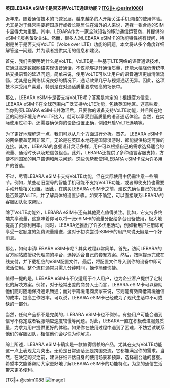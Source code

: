 **英国LEBARA eSIM卡是否支持VoLTE通话功能？[[TG💪+ @esim1088](https://t.me/s/esim1088)]**

近年来，随着通信技术的飞速发展，越来越多的人开始关注手机网络的使用体验。尤其是对于经常需要跨国旅行或者长期居住在海外的人来说，选择一张合适的SIM卡显得尤为重要。其中，LEBARA作为一家全球知名的移动通信运营商，其提供的eSIM卡服务备受关注。然而，很多人对LEBARA eSIM卡的功能特性抱有疑问，特别是关于是否支持VoLTE（Voice over LTE）功能的问题。本文将从多个角度详细解答这一问题，并为读者提供实用的信息和建议。

首先，我们需要明确什么是VoLTE。VoLTE是一种基于LTE网络的语音通话技术，它通过高速数据网络实现语音通话，不仅能够提升通话质量，还能大幅降低传统电路交换语音的延迟问题。简单来说，使用VoLTE可以让用户的语音通话更加清晰流畅，尤其是在网络状况良好的情况下，通话效果几乎与视频通话无异。因此，这项技术深受用户喜爱，特别是在对通话质量要求较高的场景中。

那么，LEBARA eSIM卡是否支持VoLTE呢？答案是肯定的！根据官方信息，LEBARA eSIM卡在全球范围内广泛支持VoLTE功能，包括英国地区。这意味着，当你购买LEBARA eSIM卡并激活后，只要你的设备支持VoLTE功能，并且所在地区的网络环境允许VoLTE接入，就可以享受到高质量的语音通话体验。当然，在实际使用过程中，还需要确保你的设备设置正确，例如开启VoLTE选项等。

为了更好地理解这一点，我们可以从几个方面进行分析。首先，LEBARA eSIM卡的网络覆盖范围非常广，无论是在英国本地还是国际漫游时，都能提供稳定可靠的连接。其次，LEBARA的套餐设计灵活多样，用户可以根据自己的需求选择适合的流量、通话时长以及短信包组合。此外，LEBARA还提供了多种语言客服支持，方便不同国家的用户咨询和解决问题。这些优势都使得LEBARA eSIM卡成为许多用户的首选。

不过，尽管LEBARA eSIM卡支持VoLTE功能，但在实际使用中仍需注意一些细节。例如，某些老旧型号的智能手机可能不支持VoLTE功能，或者即使支持也需要手动开启相关设置。因此，在购买LEBARA eSIM卡之前，建议先确认自己的设备是否兼容VoLTE，并了解具体的设置步骤。如果不确定，可以直接联系LEBARA的客服团队获取帮助。

除了VoLTE功能外，LEBARA eSIM卡还有其他亮点值得关注。比如，它支持多终端共享流量，这意味着你可以将一张eSIM卡的流量分配给多台设备使用，极大地提高了资源利用率。同时，LEBARA还推出了许多优惠活动，例如新用户注册即可享受一定额度的免费流量赠送，这对于初次尝试eSIM卡的用户来说无疑是一个好消息。

那么，如何申请LEBARA eSIM卡呢？其实过程非常简单。首先，访问LEBARA的官方网站或授权代理商的平台，选择适合自己的套餐方案。然后，按照提示完成在线支付，并下载相应的eSIM配置文件。最后，将配置文件导入到你的设备中即可激活使用。整个流程通常只需几分钟时间，操作简便快捷。

值得一提的是，LEBARA eSIM卡不仅适用于个人用户，也为企业客户提供了定制化的解决方案。例如，对于经常出差的商务人士而言，LEBARA eSIM卡可以帮助他们随时随地保持通讯畅通；而对于跨境电商卖家来说，它则能有效降低跨境通信的成本，提高工作效率。可以说，LEBARA eSIM卡已经成为了现代生活中不可或缺的一部分。

当然，任何产品都不是完美的，LEBARA eSIM卡也不例外。有些用户可能会遇到信号不稳定或者客服响应速度较慢等问题。对此，LEBARA一直在积极改进服务质量，力求为用户提供更好的体验。如果你在使用过程中遇到了困难，不妨尝试联系他们的客服团队，相信他们会尽快为你解决。

综上所述，LEBARA eSIM卡确实是一款值得信赖的产品，尤其在支持VoLTE功能这一点上表现尤为突出。无论是日常通话还是跨国交流，它都能满足你的需求。当然，在决定购买之前，建议仔细评估自身的使用场景和预算，选择最合适的套餐。希望本文能够帮助大家更好地了解LEBARA eSIM卡的功能特点，为您的通信生活带来更多便利。

[[TG💪+ @esim1088](https://t.me/s/esim1088) ![Image](https://i.postimg.cc/4NQfJmqS/Snipaste-2025-05-13-00-14-12.png)]